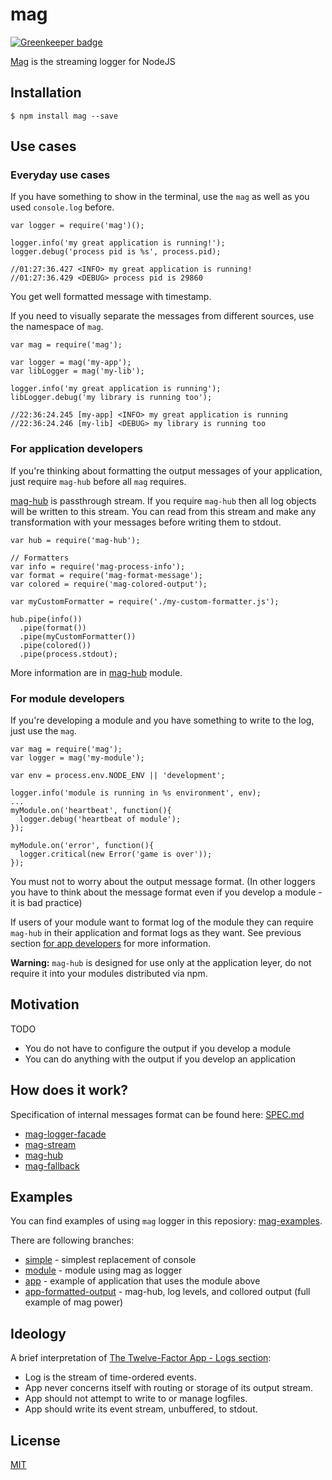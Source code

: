 # mag

[![Greenkeeper badge](https://badges.greenkeeper.io/mahnunchik/mag.svg)](https://greenkeeper.io/)

[Mag](https://github.com/mahnunchik/mag) is the streaming logger for NodeJS

## Installation

```
$ npm install mag --save
```

## Use cases

### Everyday use cases

If you have something to show in the terminal, use the `mag` as well as you used `console.log` before.

```
var logger = require('mag')();

logger.info('my great application is running!');
logger.debug('process pid is %s', process.pid);

//01:27:36.427 <INFO> my great application is running!
//01:27:36.429 <DEBUG> process pid is 29860
```
You get well formatted message with timestamp.

If you need to visually separate the messages from different sources, use the namespace of `mag`.

```
var mag = require('mag');

var logger = mag('my-app');
var libLogger = mag('my-lib');

logger.info('my great application is running');
libLogger.debug('my library is running too');

//22:36:24.245 [my-app] <INFO> my great application is running
//22:36:24.246 [my-lib] <DEBUG> my library is running too
```

### For application developers

If you're thinking about formatting the output messages of your application, just require `mag-hub` before all `mag` requires.

[mag-hub](https://github.com/mahnunchik/mag-hub) is passthrough stream. If you require `mag-hub` then all log objects will be written to this stream. You can read from this stream and make any transformation with your messages before writing them to stdout.

```
var hub = require('mag-hub');

// Formatters
var info = require('mag-process-info');
var format = require('mag-format-message');
var colored = require('mag-colored-output');

var myCustomFormatter = require('./my-custom-formatter.js');

hub.pipe(info())
  .pipe(format())
  .pipe(myCustomFormatter())
  .pipe(colored())
  .pipe(process.stdout);
```

More information are in [mag-hub](https://github.com/mahnunchik/mag-hub) module.

### For module developers

If you're developing a module and you have something to write to the log, just use the `mag`.
```
var mag = require('mag');
var logger = mag('my-module');

var env = process.env.NODE_ENV || 'development';

logger.info('module is running in %s environment', env);
...
myModule.on('heartbeat', function(){
  logger.debug('heartbeat of module');
});

myModule.on('error', function(){
  logger.critical(new Error('game is over'));
});
```

You must not to worry about the output message format. (In other loggers you have to think about the message format even if you develop a module - it is bad practice)

If users of your module want to format log of the module they can require `mag-hub` in their application and format logs as they want. See previous section [for app developers](https://github.com/mahnunchik/mag#for-application-developers) for more information.

**Warning:** `mag-hub` is designed for use only at the application leyer, do not require it into your modules distributed via npm.

## Motivation

TODO

* You do not have to configure the output if you develop a module
* You can do anything with the output if you develop an application

## How does it work?

Specification of internal messages format can be found here: [SPEC.md](https://github.com/mahnunchik/mag-logger-facade/blob/master/SPEC.md)

* [mag-logger-facade](https://github.com/mahnunchik/mag-logger-facade)
* [mag-stream](https://github.com/mahnunchik/mag-stream)
* [mag-hub](https://github.com/mahnunchik/mag-hub)
* [mag-fallback](https://github.com/mahnunchik/mag-fallback)


## Examples

You can find examples of using `mag` logger in this reposiory: [mag-examples](https://github.com/mahnunchik/mag-examples).

There are following branches:

* [simple](https://github.com/mahnunchik/mag-examples/tree/simple) - simplest replacement of console
* [module](https://github.com/mahnunchik/mag-examples/tree/module) - module using mag as logger
* [app](https://github.com/mahnunchik/mag-examples/tree/app) - example of application that uses the module above
* [app-formatted-output](https://github.com/mahnunchik/mag-examples/tree/app-formatted-output) - mag-hub, log levels, and collored output (full example of mag power)


## Ideology

A brief interpretation of [The Twelve-Factor App - Logs section](http://12factor.net/logs):

* Log is the stream of time-ordered events.
* App never concerns itself with routing or storage of its output stream.
* App should not attempt to write to or manage logfiles.
* App should write its event stream, unbuffered, to stdout.

## License

[MIT](https://github.com/mahnunchik/mag/blob/master/LICENSE)
